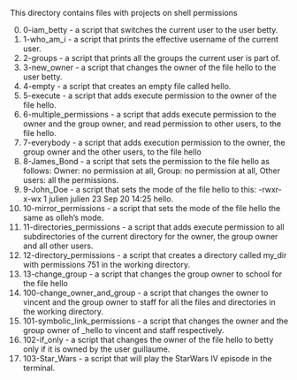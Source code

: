 This directory contains files with projects on shell permissions

0. 0-iam_betty - a script that switches the current user to the user betty.
1. 1-who_am_i - a script that prints the effective username of the current user.
2. 2-groups - a script that prints all the groups the current user is part of.
3. 3-new_owner - a script that changes the owner of the file hello to the user betty.
4. 4-empty - a script that creates an empty file called hello.
5. 5-execute - a script that adds execute permission to the owner of the file hello.
6. 6-multiple_permissions - a script that adds execute permission to the owner and the group owner, and read permission to other users, to the file hello.
7. 7-everybody - a script that adds execution permission to the owner, the group owner and the other users, to the file hello
8. 8-James_Bond - a script that sets the permission to the file hello as follows: Owner: no permission at all, Group: no permission at all, Other users: all the permissions.
9. 9-John_Doe -  a script that sets the mode of the file hello to this: -rwxr-x-wx 1 julien julien 23 Sep 20 14:25 hello.
10. 10-mirror_permissions - a script that sets the mode of the file hello the same as olleh’s mode.
11. 11-directories_permissions - a script that adds execute permission to all subdirectories of the current directory for the owner, the group owner and all other users.
12. 12-directory_permissions - a script that creates a directory called my_dir with permissions 751 in the working directory.
13. 13-change_group - a script that changes the group owner to school for the file hello
14. 100-change_owner_and_group - a script that changes the owner to vincent and the group owner to staff for all the files and directories in the working directory.
15. 101-symbolic_link_permissions - a script that changes the owner and the group owner of _hello to vincent and staff respectively.
16. 102-if_only - a script that changes the owner of the file hello to betty only if it is owned by the user guillaume.
17. 103-Star_Wars - a script that will play the StarWars IV episode in the terminal.
